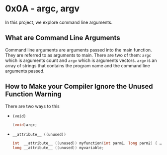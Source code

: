 # 0x0A - argc, argv
In this project, we explore command line arguments.

## What are Command Line Arguments
Command line arguments are arguments passed into the main function. They are referred to as arguments to main. There are two of them: `argc` which is arguments count and `argv` which is arguments vectors. `argv` is an array of strings that contains the program name and the command line arguments passed.

## How to Make your Compiler Ignore the Unused Function Warning
There are two ways to this
* `(void)`
  ```c
  (void)argc;
  ```
* `__attribute__ ((unused))`
  ```c
  int  __attribute__ ((unused)) myfunction(int parm1, long parm2) { … }
  long __attribute__ ((unused)) myvariable;
  ```
